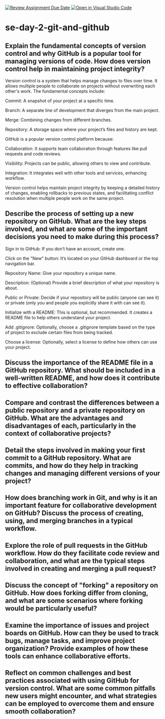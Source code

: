 [![Review Assignment Due Date](https://classroom.github.com/assets/deadline-readme-button-22041afd0340ce965d47ae6ef1cefeee28c7c493a6346c4f15d667ab976d596c.svg)](https://classroom.github.com/a/8wgCKhpZ)
[![Open in Visual Studio Code](https://classroom.github.com/assets/open-in-vscode-2e0aaae1b6195c2367325f4f02e2d04e9abb55f0b24a779b69b11b9e10269abc.svg)](https://classroom.github.com/online_ide?assignment_repo_id=18363516&assignment_repo_type=AssignmentRepo)
# se-day-2-git-and-github
## Explain the fundamental concepts of version control and why GitHub is a popular tool for managing versions of code. How does version control help in maintaining project integrity? 
Version control is a system that helps manage changes to files over time. It allows multiple people to collaborate on projects without overwriting each other's work. The fundamental concepts include:

Commit: A snapshot of your project at a specific time.

Branch: A separate line of development that diverges from the main project.

Merge: Combining changes from different branches.

Repository: A storage space where your project’s files and history are kept.

GitHub is a popular version control platform because:

Collaboration: It supports team collaboration through features like pull requests and code reviews.

Visibility: Projects can be public, allowing others to view and contribute.

Integration: It integrates well with other tools and services, enhancing workflow.

Version control helps maintain project integrity by keeping a detailed history of changes, enabling rollbacks to previous states, and facilitating conflict resolution when multiple people work on the same project.

## Describe the process of setting up a new repository on GitHub. What are the key steps involved, and what are some of the important decisions you need to make during this process?
Sign in to GitHub: If you don’t have an account, create one.

Click on the "New" button: It’s located on your GitHub dashboard or the top navigation bar.

Repository Name: Give your repository a unique name.

Description: (Optional) Provide a brief description of what your repository is about.

Public or Private: Decide if your repository will be public (anyone can see it) or private (only you and people you explicitly share it with can see it).

Initialize with a README: This is optional, but recommended. It creates a README file to help others understand your project.

Add .gitignore: Optionally, choose a .gitignore template based on the type of project to exclude certain files from being tracked.

Choose a license: Optionally, select a license to define how others can use your project.


## Discuss the importance of the README file in a GitHub repository. What should be included in a well-written README, and how does it contribute to effective collaboration?

## Compare and contrast the differences between a public repository and a private repository on GitHub. What are the advantages and disadvantages of each, particularly in the context of collaborative projects?

## Detail the steps involved in making your first commit to a GitHub repository. What are commits, and how do they help in tracking changes and managing different versions of your project?

## How does branching work in Git, and why is it an important feature for collaborative development on GitHub? Discuss the process of creating, using, and merging branches in a typical workflow.

## Explore the role of pull requests in the GitHub workflow. How do they facilitate code review and collaboration, and what are the typical steps involved in creating and merging a pull request?

## Discuss the concept of "forking" a repository on GitHub. How does forking differ from cloning, and what are some scenarios where forking would be particularly useful?

## Examine the importance of issues and project boards on GitHub. How can they be used to track bugs, manage tasks, and improve project organization? Provide examples of how these tools can enhance collaborative efforts.

## Reflect on common challenges and best practices associated with using GitHub for version control. What are some common pitfalls new users might encounter, and what strategies can be employed to overcome them and ensure smooth collaboration?
